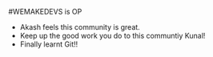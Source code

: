 #WEMAKEDEVS is OP

- Akash feels this community is great.
- Keep up the good work you do to this communtiy Kunal!
- Finally learnt Git!!
